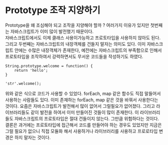 # Prototype 조작 지양하기

Prototype을 왜 조심해야 되고 조작을 지양해야 할까 ? 여러가지 이유가 있지만 첫번째는 자바스크립트가 이미 많이 발전했기 때문이다.  
자바스크립트에서도 이제 클래스 사용이가능하고 프로토타입을 사용하지 않아도 된다. 그리고 두번째는 자바스크립트의 내장객체를 건들지 말자는 의미도 있다.
이미 자바스크립트 안에는 수많은 내장객체가 존재한다, 예전에는 자바스크립트의 부족함으로 인해서 프로토타입을 조작하여서 강력하면서도 무서운 코드들을 작성하기도 하였다.

```
String.prototype.welcome = function() {
    return 'hello';
}

'str'.welcome();
```

위와 같은 식으로 코드가 사용할 수 있었다. forEach, map 같은 함수도 직접 말들어서 사용하는 사람들도 있다. 이미 존재하는 forEach, map 같은 것을 바꿔서 사용한다는 것이다. 요즘은 자바스크립트가 발전해서 많이 없어서 그럴필요가 없어졌다. 그리고 라이브러리들도 같이 발전을 하여서 이미 만들어진 것들이 많이 존재한다. 이 라이브러리들도 자바스크립트의 프로토타입은 절대 건들이지 않는다. 그만큼 위험하다는 것이다.  
결론은 과거에는 프로토타입에 접근해서 코드를 만들어야 하는 경우도 있었지만 지금은 그럴 필요가 없으니 직접 모듈화 해서 사용하거나 라이브러리를 사용하고 프로로타입 변경은 하지 말자는 것이다.
